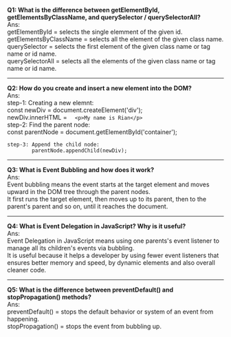 **Q1: What is the difference between getElementById, getElementsByClassName, and querySelector / querySelectorAll?**  
Ans:  
    getElementById = selects the single elemment of the given id.  
    getElementsByClassName = selects all the element of the given class name.  
    querySelector = selects the first element of the given class name or tag name or id name.  
    querySelectorAll = selects all the elements of the given class name or tag name or id name.  

---

**Q2: How do you create and insert a new element into the DOM?**  
Ans:  
    step-1: Creating a new elemnt:  
            const newDiv = document.createElement('div');  
            newDiv.innerHTML = `  
                <p>My name is Rian</p>  
            `  
    step-2: Find the parent node:  
            const parentNode = document.getElementById('container');  

    step-3: Append the child node:  
            parentNode.appendChild(newDiv);  

---

**Q3: What is Event Bubbling and how does it work?**  
Ans:  
    Event bubbling means the event starts at the target element and moves upward in the DOM tree through the parent nodes.  
    It first runs the target element, then moves up to its parent, then to the parent's parent and so on, until it reaches the document.  

---

**Q4: What is Event Delegation in JavaScript? Why is it useful?**  
Ans:  
    Event Delegation in JavaScript means using one parents's event listener to manage all its children's events via bubbling.  
    It is useful because it helps a developer by using fewer event listeners that ensures better memory and speed, by dynamic elements and also overall cleaner code.  

---

**Q5: What is the difference between preventDefault() and stopPropagation() methods?**  
Ans:   
    preventDefault() = stops the default behavior or system of an event from happening.  
    stopPropagation() = stops the event from bubbling up.  